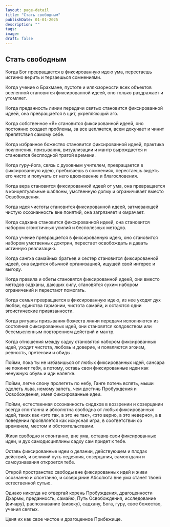 ```yaml
---
layout: page-detail
title: "Стать свободным"
publishDate: 01-01-2025
description: ""
tags:
image:
draft: false
---
```


## Стать свободным
Когда Бог превращается в фиксированную идею ума, перестаешь истинно верить и терзаешься сомнениями.

Когда учение о Брахмане, пустоте и иллюзорности всех объектов вселенной становится фиксированной идеей, оно только раздражает и утомляет.

Когда преданность линии передачи святых становится фиксированной идеей, она превращается в щит, укрепляющий эго.

Когда собственное «Я» становится фиксированной идеей, оно постоянно создает проблемы, за все цепляется, всем докучает и чинит препятствия самому себе.

Когда избранное божество становится фиксированной идеей, практика поклонения, призывания, визуализации и мантр вырождается и становится бесплодной тратой времени.

Когда гуру-йога, связь с духовным учителем, превращается в фиксированную идею, пребываешь в сомнениях, перестаешь видеть его чисто и получать от него вдохновение и благословения.

Когда вера становится фиксированной идеей от ума, она превращается в концептуальные шаблоны, умственную догму и ограничивает вместо Освобождения.

Когда идея чистоты становится фиксированной идеей, затмевающей чистую осознанность вне понятий, она загрязняет и омрачает.

Когда садхана становится фиксированной идеей, она становится набором эгоистичных усилий и бесполезных методов.

Когда учение превращается в фиксированную идею, оно становится набором умственных доктрин, перестает освобождать и давать истинную реализацию.

Когда сангха самайных братьев и сестер становится фиксированной идеей, она видится обычной организацией, ищущей свой интерес и выгоду.

Когда правила и обеты становятся фиксированной идеей, они вместо методов садханы, дающих силу, становятся сухим набором ограничений и перестают помогать.

Когда семья превращается в фиксированную идею, из нее уходят дух любви, единства гармонии, чистота самайи, и остаются одни эгоистические привязанности.

Когда ритуалы призывания божеств линии передачи исполняются из состояния фиксированных идей, они становятся колдовством или бессмысленным повторением действий и мантр.

Когда отношения между садху становятся набором фиксированных идей, уходит чистота, любовь и доверие, и появляются эгоизм, ревность, претензии и обиды.

Пойми, пока ты не избавишься от любых фиксированных идей, сансара не покинет тебя, а потому, оставь свои фиксированные идеи как ненужную обувь и иди налегке.

Пойми, легче слону пролететь по небу, Ганге потечь вспять, мыши одолеть льва, немому запеть, чем достичь Пробуждения и Освобождения, имея фиксированные идеи.

Пойми, естественная осознанность сиддхов в воззрении и созерцании всегда спонтанна и абсолютна свободна от любых фиксированных идей, таких как «это так, а это не так», «это верно, а это неверно», а в поведении проявляется как искусная игра, в соответствии со временем, местом и обстоятельствами.

Живи свободно и спонтанно, вне ума, оставив свои фиксированные идеи, и дух самодисциплины садху сам придет к тебе.

Оставь фиксированные идеи о делании, действующем и плодах действий, и великий путь недеяния, созерцания, самоотдачи и самоузнавания откроется тебе.

Открой пространство свободы вне фиксированных идей и живи осознанно и спонтанно, и созерцание Абсолюта вне ума станет твоей естественной сутью.

Однако никогда не отвергай корень Пробуждения, драгоценности Дхармы, преданность, самайю, Путь Освобождения, исследование (вичару), распознавание (вивеку), садхану, Бога, гуру, свое божество, учения святых. 

Ценя их как свое чистое и драгоценное Прибежище.
  
  
